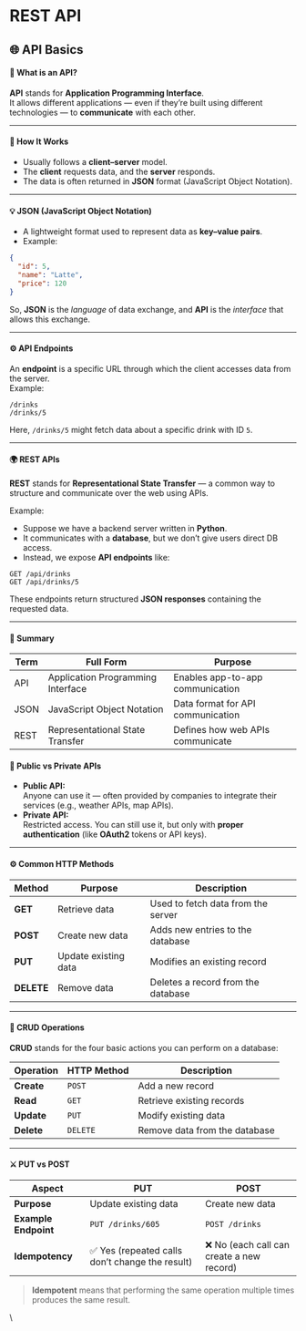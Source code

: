 # REST API

## 🌐 API Basics

#### 🧩 What is an API?

**API** stands for **Application Programming Interface**.\
It allows different applications — even if they’re built using different technologies — to **communicate** with each other.

***

#### 🔄 How It Works

* Usually follows a **client–server** model.
* The **client** requests data, and the **server** responds.
* The data is often returned in **JSON** format (JavaScript Object Notation).

***

#### 💡 JSON (JavaScript Object Notation)

* A lightweight format used to represent data as **key–value pairs**.
* Example:

```json
{
  "id": 5,
  "name": "Latte",
  "price": 120
}
```

So, **JSON** is the _language_ of data exchange, and **API** is the _interface_ that allows this exchange.

***

#### ⚙️ API Endpoints

An **endpoint** is a specific URL through which the client accesses data from the server.\
Example:

```
/drinks
/drinks/5
```

Here, `/drinks/5` might fetch data about a specific drink with ID `5`.

***

#### 🌍 REST APIs

**REST** stands for **Representational State Transfer** — a common way to structure and communicate over the web using APIs.

Example:

* Suppose we have a backend server written in **Python**.
* It communicates with a **database**, but we don’t give users direct DB access.
* Instead, we expose **API endpoints** like:

```
GET /api/drinks
GET /api/drinks/5
```

These endpoints return structured **JSON responses** containing the requested data.

***

#### 🚀 Summary

| Term | Full Form                         | Purpose                           |
| ---- | --------------------------------- | --------------------------------- |
| API  | Application Programming Interface | Enables app-to-app communication  |
| JSON | JavaScript Object Notation        | Data format for API communication |
| REST | Representational State Transfer   | Defines how web APIs communicate  |

#### 🔐 Public vs Private APIs

* **Public API:**\
  Anyone can use it — often provided by companies to integrate their services (e.g., weather APIs, map APIs).
* **Private API:**\
  Restricted access. You can still use it, but only with **proper authentication** (like **OAuth2** tokens or API keys).

***

#### ⚙️ Common HTTP Methods

| Method     | Purpose              | Description                        |
| ---------- | -------------------- | ---------------------------------- |
| **GET**    | Retrieve data        | Used to fetch data from the server |
| **POST**   | Create new data      | Adds new entries to the database   |
| **PUT**    | Update existing data | Modifies an existing record        |
| **DELETE** | Remove data          | Deletes a record from the database |

***

#### 🧱 CRUD Operations

**CRUD** stands for the four basic actions you can perform on a database:

| Operation  | HTTP Method | Description                   |
| ---------- | ----------- | ----------------------------- |
| **Create** | `POST`      | Add a new record              |
| **Read**   | `GET`       | Retrieve existing records     |
| **Update** | `PUT`       | Modify existing data          |
| **Delete** | `DELETE`    | Remove data from the database |

***

#### ⚔️ PUT vs POST

| Aspect               | PUT                                            | POST                                     |
| -------------------- | ---------------------------------------------- | ---------------------------------------- |
| **Purpose**          | Update existing data                           | Create new data                          |
| **Example Endpoint** | `PUT /drinks/605`                              | `POST /drinks`                           |
| **Idempotency**      | ✅ Yes (repeated calls don’t change the result) | ❌ No (each call can create a new record) |

> **Idempotent** means that performing the same operation multiple times produces the same result.

\


